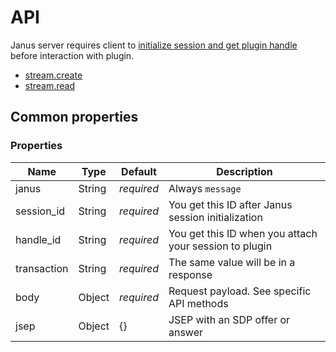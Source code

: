 # API

Janus server requires client to [initialize session and get plugin handle](https://janus.conf.meetecho.com/docs/rest.html)
before interaction with plugin.

- [stream.create](./api.stream.create.md)
- [stream.read](./api.stream.read.md)

## Common properties

### Properties

Name        | Type   | Default    | Description
----------- | ------ | ---------- | -----------
janus       | String | _required_ | Always `message`
session_id  | String | _required_ | You get this ID after Janus session initialization
handle_id   | String | _required_ | You get this ID when you attach your session to plugin
transaction | String | _required_ | The same value will be in a response
body        | Object | _required_ | Request payload. See specific API methods
jsep        | Object | {}         | JSEP with an SDP offer or answer

